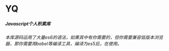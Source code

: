 # YQ
##### Javascript个人积累库
###### 本库源码运用了大量es6的语法，如果其中有你需要的，但你需要兼容低版本浏览器，那你需要用babel等编译工具，编译为es5后，在使用。
